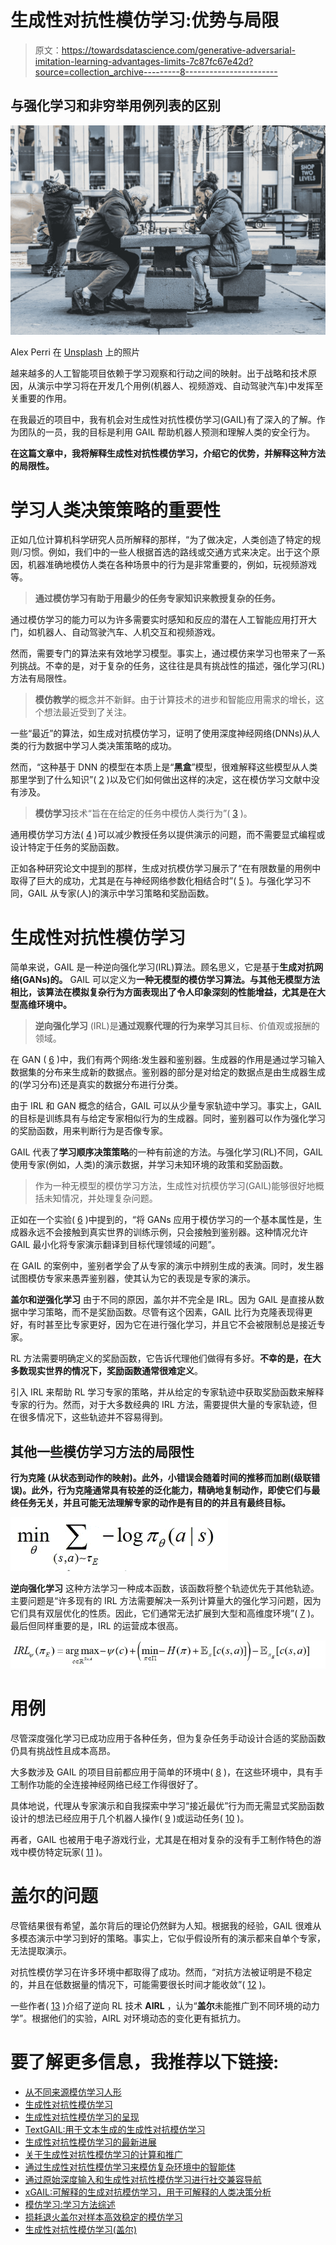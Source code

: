 # 生成性对抗性模仿学习:优势与局限

> 原文：<https://towardsdatascience.com/generative-adversarial-imitation-learning-advantages-limits-7c87fc67e42d?source=collection_archive---------8----------------------->

## 与强化学习和非穷举用例列表的区别

![](img/ac946ebf57a559197b1d196438f8073d.png)

Alex Perri 在 [Unsplash](https://unsplash.com/?utm_source=unsplash&utm_medium=referral&utm_content=creditCopyText) 上的照片

越来越多的人工智能项目依赖于学习观察和行动之间的映射。出于战略和技术原因，从演示中学习将在开发几个用例(机器人、视频游戏、自动驾驶汽车)中发挥至关重要的作用。

在我最近的项目中，我有机会对生成性对抗性模仿学习(GAIL)有了深入的了解。作为团队的一员，我的目标是利用 GAIL 帮助机器人预测和理解人类的安全行为。

**在这篇文章中，我将解释生成性对抗性模仿学习，介绍它的优势，并解释这种方法的局限性。**

# 学习人类决策策略的重要性

正如几位计算机科学研究人员所解释的那样，“为了做决定，人类创造了特定的规则/习惯。例如，我们中的一些人根据首选的路线或交通方式来决定。出于这个原因，机器准确地模仿人类在各种场景中的行为是非常重要的，例如，玩视频游戏等。

> **通过模仿学习有助于用最少的任务专家知识来教授复杂的任务。**

通过模仿学习的能力可以为许多需要实时感知和反应的潜在人工智能应用打开大门，如机器人、自动驾驶汽车、人机交互和视频游戏。

然而，需要专门的算法来有效地学习模型。事实上，通过模仿来学习也带来了一系列挑战。不幸的是，对于复杂的任务，这往往是具有挑战性的描述，强化学习(RL)方法有局限性。

> **模仿教学**的概念并不新鲜。由于计算技术的进步和智能应用需求的增长，这个想法最近受到了关注。

一些“最近”的算法，如生成对抗模仿学习，证明了使用深度神经网络(DNNs)从人类的行为数据中学习人类决策策略的成功。

然而，“这种基于 DNN 的模型在本质上是“**黑盒**”模型，很难解释这些模型从人类那里学到了什么知识”( [2](https://users.wpi.edu/~yli15/Includes/20_KDD_xGAIL-Xin_PDFA.pdf) )以及它们如何做出这样的决定，这在模仿学习文献中没有涉及。

> **模仿学习**技术“旨在在给定的任务中模仿人类行为”( [3](https://dl.acm.org/doi/10.1145/3054912) )。

通用模仿学习方法( [4](https://arxiv.org/pdf/1606.03476.pdf) )可以减少教授任务以提供演示的问题，而不需要显式编程或设计特定于任务的奖励函数。

正如各种研究论文中提到的那样，生成对抗模仿学习展示了“在有限数量的用例中取得了巨大的成功，尤其是在与神经网络参数化相结合时”( [5](https://arxiv.org/abs/2003.03709) )。与强化学习不同，GAIL 从专家(人)的演示中学习策略和奖励函数。

# **生成性对抗性模仿学习**

简单来说，GAIL 是一种逆向强化学习(IRL)算法。顾名思义，它是基于**生成对抗网络(GANs)的。** GAIL 可以定义为**一种无模型的模仿学习算法。**与其他无模型方法相比，该算法在模拟复杂行为方面表现出了令人印象深刻的性能增益，尤其是在**大型高维环境中。**

> **逆向强化学习** (IRL)是**通过观察代理的行为来学习**其目标、价值观或报酬的领域。

在 GAN ( [6](https://arxiv.org/abs/1406.2661) )中，我们有两个网络:发生器和鉴别器。生成器的作用是通过学习输入数据集的分布来生成新的数据点。鉴别器的部分是对给定的数据点是由生成器生成的(学习分布)还是真实的数据分布进行分类。

由于 IRL 和 GAN 概念的结合，GAIL 可以从少量专家轨迹中学习。事实上，GAIL 的目标是训练具有与给定专家相似行为的生成器。同时，鉴别器可以作为强化学习的奖励函数，用来判断行为是否像专家。

GAIL 代表了**学习顺序决策策略**的一种有前途的方法。与强化学习(RL)不同，GAIL 使用专家(例如，人类)的演示数据，并学习未知环境的政策和奖励函数。

> 作为一种无模型的模仿学习方法，生成性对抗模仿学习(GAIL)能够很好地概括未知情况，并处理复杂问题。

正如在一个实验( [6](https://uscresl.github.io/humanoid-gail/) )中提到的，“将 GANs 应用于模仿学习的一个基本属性是，生成器永远不会接触到真实世界的训练示例，只会接触到鉴别器。这种情况允许 GAIL 最小化将专家演示翻译到目标代理领域的问题”。

在 GAIL 的案例中，鉴别者学会了从专家的演示中辨别生成的表演。同时，发生器试图模仿专家来愚弄鉴别器，使其认为它的表现是专家的演示。

**盖尔和逆强化学习** 由于不同的原因，盖尔并不完全是 IRL。因为 GAIL 是直接从数据中学习策略，而不是奖励函数。尽管有这个因素，GAIL 比行为克隆表现得更好，有时甚至比专家更好，因为它在进行强化学习，并且它不会被限制总是接近专家。

RL 方法需要明确定义的奖励函数，它告诉代理他们做得有多好。**不幸的是，在大多数现实世界的情况下，奖励函数通常很难定义**。

引入 IRL 来帮助 RL 学习专家的策略，并从给定的专家轨迹中获取奖励函数来解释专家的行为。然而，对于大多数经典的 IRL 方法，需要提供大量的专家轨迹，但在很多情况下，这些轨迹并不容易得到。

## **其他一些模仿学习方法的局限性**

**行为克隆
(从状态到动作的映射)。此外，小错误会随着时间的推移而加剧(级联错误)。此外，行为克隆通常具有较差的泛化能力，精确地复制动作，即使它们与最终任务无关，并且可能无法理解专家的动作是有目的的并且有最终目标。**

![](img/b002b6afe589e84d9b91aa25b96b0a30.png)

**逆向强化学习** 这种方法学习一种成本函数，该函数将整个轨迹优先于其他轨迹。主要问题是“许多现有的 IRL 方法需要解决一系列计算量大的强化学习问题，因为它们具有双层优化的性质。因此，它们通常无法扩展到大型和高维度环境”( [7](https://arxiv.org/pdf/2001.02792v2.pdf) )。最后但同样重要的是，IRL 的运营成本很高。

![](img/9da2ee5b4994c9a6f6d7021acb634682.png)

# 用例

尽管深度强化学习已成功应用于各种任务，但为复杂任务手动设计合适的奖励函数仍具有挑战性且成本高昂。

大多数涉及 GAIL 的项目目前都应用于简单的环境中( [8](https://ieee-cog.org/2020/papers/paper_265.pdf) )，在这些环境中，具有手工制作功能的全连接神经网络已经工作得很好了。

具体地说，代理从专家演示和自我探索中学习“接近最优”行为而无需显式奖励函数设计的想法已经应用于几个机器人操作( [9](https://www.researchgate.net/publication/339976382_Generative_Adversarial_Imitation_Learning_with_Deep_P-Network_for_Robotic_Cloth_Manipulationn) )或运动任务( [10](http://www.arxiv-vanity.com/papers/1710.02543/) )。

再者，GAIL 也被用于电子游戏行业，尤其是在相对复杂的没有手工制作特色的游戏中模仿特定玩家( [11](https://ieee-cog.org/2020/papers/paper_265.pdf) )。

# 盖尔的问题

尽管结果很有希望，盖尔背后的理论仍然鲜为人知。根据我的经验，GAIL 很难从多模态演示中学习到好的策略。事实上，它似乎假设所有的演示都来自单个专家，无法提取演示。

对抗性模仿学习在许多环境中都取得了成功。然而，“对抗方法被证明是不稳定的，并且在低数据量的情况下，可能需要很长时间才能收敛”( [12](https://deepai.org/publication/loss-annealed-gail-for-sample-efficient-and-stable-imitation-learning) )。

一些作者( [13](https://arxiv.org/pdf/1710.11248.pdf) )介绍了逆向 RL 技术 **AIRL** ，认为“**盖尔**未能推广到不同环境的动力学”。根据他们的实验，AIRL 对环境动态的变化更有抵抗力。

# 要了解更多信息，我推荐以下链接:

*   [从不同来源模仿学习人形](https://uscresl.github.io/humanoid-gail/)
*   [生成性对抗性模仿学习](https://arxiv.org/pdf/1606.03476.pdf)
*   [生成性对抗性模仿学习的呈现](http://efrosgans.eecs.berkeley.edu/CVPR18_slides/GAIL_by_Ermon.pdf)
*   [TextGAIL:用于文本生成的生成性对抗模仿学习](https://www.researchgate.net/publication/341040552_TextGAIL_Generative_Adversarial_Imitation_Learning_for_Text_Generation)
*   [生成性对抗性模仿学习的最新进展](http://www.lamda.nju.edu.cn/wenzj/websites/Imitation/websites_files/20201027/Generative%20Adversarial%20Imitation%20Learning.pdf)
*   [关于生成性对抗性模仿学习的计算和推广](https://arxiv.org/pdf/2001.02792.pdf)
*   [通过生成性对抗性模仿学习来模仿复杂环境中的智能体](https://ieee-cog.org/2020/papers/paper_265.pdf)
*   [通过原始深度输入和生成性对抗性模仿学习进行社交兼容导航](http://www.arxiv-vanity.com/papers/1710.02543/)
*   [xGAIL:可解释的生成对抗模仿学习，用于可解释的人类决策分析](https://users.wpi.edu/~yli15/Includes/20_KDD_xGAIL-Xin_PDFA.pdf)
*   [模仿学习:学习方法综述](https://dl.acm.org/doi/10.1145/3054912)
*   [损耗退火盖尔对样本高效稳定的模仿学习](https://deepai.org/publication/loss-annealed-gail-for-sample-efficient-and-stable-imitation-learning)
*   [生成性对抗性模仿学习(盖尔)](https://hollygrimm.com/rl_gail)